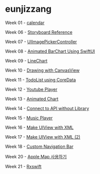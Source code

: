 # eunjizzang

Week 01 - [calendar](https://github.com/iOS-SOPT-iNNovation/eunjizzang/blob/master/study/week01.md)

Week 06 - [Storyboard Reference](https://github.com/iOS-SOPT-iNNovation/eunjizzang/blob/master/study/week06.md)

Week 07 - [UIImagePickerController](https://github.com/iOS-SOPT-iNNovation/eunjizzang/blob/master/study/week07.md)

Week 08 - [Animated BarChart Using SwiftUI](https://github.com/iOS-SOPT-iNNovation/eunjizzang/blob/master/study/week08.md)

Week 09 - [LineChart](https://github.com/iOS-SOPT-iNNovation/eunjizzang/blob/master/study/week09.md)

Week 10 - [Drawing with CanvasView](https://github.com/iOS-SOPT-iNNovation/eunjizzang/blob/master/study/week10.md)

Week 11 - [TodoList using CoreData](https://github.com/iOS-SOPT-iNNovation/eunjizzang/blob/master/study/week11.md)

Week 12 - [Youtube Player](https://github.com/iOS-SOPT-iNNovation/eunjizzang/blob/master/study/week12.md)

Week 13 - [Animated Chart](https://github.com/iOS-SOPT-iNNovation/eunjizzang/blob/master/study/week13.md)

Week 14 - [Connect to API without Library](https://github.com/iOS-SOPT-iNNovation/eunjizzang/blob/master/study/week14.md)

Week 15 - [Music Player](https://github.com/iOS-SOPT-iNNovation/eunjizzang/blob/master/study/week15.md)

Week 16 - [Make UIView with XML](https://github.com/iOS-SOPT-iNNovation/eunjizzang/blob/master/study/week16.md)

Week 17 - [Make UIView with XML (2) ](https://github.com/iOS-SOPT-iNNovation/eunjizzang/blob/master/study/week17.md)

Week 18 - [Custom Navigation Bar](https://github.com/iOS-SOPT-iNNovation/eunjizzang/blob/master/study/week18.md)

Week 20 - [Apple Map 사용하기](https://github.com/iOS-SOPT-iNNovation/eunjizzang/blob/master/study/week20.md)

Week 21 - [Rxswift ](https://github.com/iOS-SOPT-iNNovation/eunjizzang/blob/master/study/week21.md)
